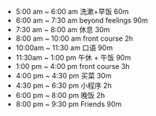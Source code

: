 + 5:00  am ~ 6:00  am     洗漱+早饭            60m
+ 6:00  am ~ 7:30  am     beyond feelings 90m
+ 7:30  am ~ 8:00  am     休息                      30m
+ 8:00  am ~ 10:00 am    front course        2h
+ 10:00am ~ 11:30 am    口语                      90m
+ 11:30am ~ 1:00  pm     午休 + 午饭          90m
+ 1:00  pm ~ 4:00  pm     front course        3h
+ 4:00  pm ~ 4:30  pm     买菜                      30m
+ 4:30  pm ~ 6:30  pm     小程序                  2h
+ 6:00  pm ~ 8:00  pm     晚饭                      2h
+ 8:00  pm ~ 9:30  pm     Friends                 90m